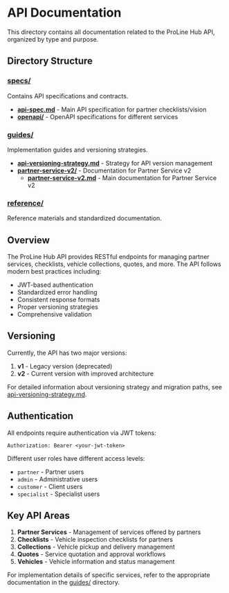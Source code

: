 # API Documentation

This directory contains all documentation related to the ProLine Hub API, organized by type and purpose.

## Directory Structure

### [specs/](./specs/)
Contains API specifications and contracts.

- **[api-spec.md](./specs/api-spec.md)** - Main API specification for partner checklists/vision
- **[openapi/](./specs/openapi/)** - OpenAPI specifications for different services

### [guides/](./guides/)
Implementation guides and versioning strategies.

- **[api-versioning-strategy.md](./guides/api-versioning-strategy.md)** - Strategy for API version management
- **[partner-service-v2/](./guides/partner-service-v2/)** - Documentation for Partner Service v2
  - **[partner-service-v2.md](./guides/partner-service-v2/partner-service-v2.md)** - Main documentation for Partner Service v2

### [reference/](./reference/)
Reference materials and standardized documentation.

## Overview

The ProLine Hub API provides RESTful endpoints for managing partner services, checklists, vehicle collections, quotes, and more. The API follows modern best practices including:

- JWT-based authentication
- Standardized error handling
- Consistent response formats
- Proper versioning strategies
- Comprehensive validation

## Versioning

Currently, the API has two major versions:

1. **v1** - Legacy version (deprecated)
2. **v2** - Current version with improved architecture

For detailed information about versioning strategy and migration paths, see [api-versioning-strategy.md](./guides/api-versioning-strategy.md).

## Authentication

All endpoints require authentication via JWT tokens:

```
Authorization: Bearer <your-jwt-token>
```

Different user roles have different access levels:
- `partner` - Partner users
- `admin` - Administrative users
- `customer` - Client users
- `specialist` - Specialist users

## Key API Areas

1. **Partner Services** - Management of services offered by partners
2. **Checklists** - Vehicle inspection checklists for partners
3. **Collections** - Vehicle pickup and delivery management
4. **Quotes** - Service quotation and approval workflows
5. **Vehicles** - Vehicle information and status management

For implementation details of specific services, refer to the appropriate documentation in the [guides/](./guides/) directory.